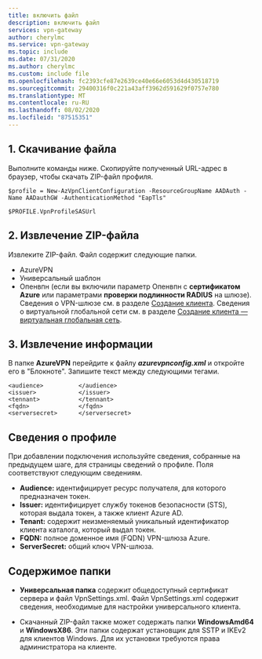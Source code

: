 ```yaml
---
title: включить файл
description: включить файл
services: vpn-gateway
author: cherylmc
ms.service: vpn-gateway
ms.topic: include
ms.date: 07/31/2020
ms.author: cherylmc
ms.custom: include file
ms.openlocfilehash: fc2393cfe87e2639ce40e66e6053d4d430518719
ms.sourcegitcommit: 29400316f0c221a43aff3962d591629f0757e780
ms.translationtype: MT
ms.contentlocale: ru-RU
ms.lasthandoff: 08/02/2020
ms.locfileid: "87515351"
---
```

## <a name="1-download-the-file"></a>1. Скачивание файла

Выполните команды ниже. Скопируйте полученный URL-адрес в браузер, чтобы скачать ZIP-файл профиля.

```azurepowershell-interactive
$profile = New-AzVpnClientConfiguration -ResourceGroupName AADAuth -Name AADauthGW -AuthenticationMethod "EapTls"
   
$PROFILE.VpnProfileSASUrl
```

## <a name="2-extract-the-zip-file"></a>2. Извлечение ZIP-файла

Извлеките ZIP-файл. Файл содержит следующие папки.

* AzureVPN
* Универсальный шаблон
* Опенвпн (если вы включили параметр Опенвпн с **сертификатом Azure** или параметрами **проверки подлинности RADIUS** на шлюзе). Сведения о VPN-шлюзе см. в разделе [Создание клиента](../articles/vpn-gateway/openvpn-azure-ad-tenant.md). Сведения о виртуальной глобальной сети см. в разделе [Создание клиента — виртуальная глобальная сеть](../articles/virtual-wan/openvpn-azure-ad-tenant.md).

## <a name="3-retrieve-information"></a>3. Извлечение информации

В папке **AzureVPN** перейдите к файлу ***azurevpnconfig.xml*** и откройте его в "Блокноте". Запишите текст между следующими тегами.

```
<audience>          </audience>
<issuer>            </issuer>
<tennant>           </tennant>
<fqdn>              </fqdn>
<serversecret>      </serversecret>
```

## <a name="profile-details"></a>Сведения о профиле

При добавлении подключения используйте сведения, собранные на предыдущем шаге, для страницы сведений о профиле. Поля соответствуют следующим сведениям.

   * **Audience:** идентифицирует ресурс получателя, для которого предназначен токен.
   * **Issuer:** идентифицирует службу токенов безопасности (STS), которая выдала токен, а также клиент Azure AD.
   * **Tenant:** содержит неизменяемый уникальный идентификатор клиента каталога, который выдал токен.
   * **FQDN:** полное доменное имя (FQDN) VPN-шлюза Azure.
   * **ServerSecret:** общий ключ VPN-шлюза.

## <a name="folder-contents"></a>Содержимое папки

* **Универсальная папка** содержит общедоступный сертификат сервера и файл VpnSettings.xml. Файл VpnSettings.xml содержит сведения, необходимые для настройки универсального клиента.

* Скачанный ZIP-файл также может содержать папки **WindowsAmd64** и **WindowsX86**. Эти папки содержат установщик для SSTP и IKEv2 для клиентов Windows. Для их установки требуются права администратора на клиенте.
